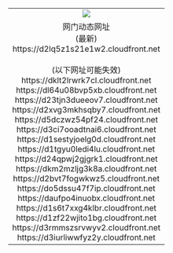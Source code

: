 ﻿<table>
  <tr></tr>
  <tr><td colspan=2 align=center><img src="https://d2lq5z1s21e1w2.cloudfront.net/Up/oGate.jpg" /></td></tr>
  <tr><td colspan=2 align=center>网门动态网址<br/>(最新)
<br>https://d2lq5z1s21e1w2.cloudfront.net
<br/><br/>(以下网址可能失效)
<br>https://dklt2lrwrk7cl.cloudfront.net
<br>https://dl64u08bvp5xb.cloudfront.net
<br>https://d23tjn3dueeov7.cloudfront.net
<br>https://d2xvg3mkhsqby7.cloudfront.net
<br>https://d5dczwz54pf24.cloudfront.net
<br>https://d3ci7ooadtnai6.cloudfront.net
<br>https://d1sestyjoelg0d.cloudfront.net
<br>https://d1tgyu0ledi4lu.cloudfront.net
<br>https://d24qpwj2gjgrk1.cloudfront.net
<br>https://dkm2mzljg3k8a.cloudfront.net
<br>https://d2bvt7fogwkwz5.cloudfront.net
<br>https://do5dssu47f7ip.cloudfront.net
<br>https://daufpo4inuobx.cloudfront.net
<br>https://d1s6t7xxg4klbr.cloudfront.net
<br>https://d1zf22wjito1bg.cloudfront.net
<br>https://d3rmmszsrvwyv2.cloudfront.net
<br>https://d3iurliwwfyz2y.cloudfront.net
    </td>
  </tr>
</table>
